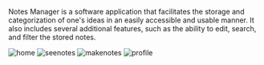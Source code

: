   Notes Manager is a software application that facilitates the storage and categorization of one's ideas in an easily accessible and usable manner. It also includes several additional features, such as the ability to edit, search, and filter the stored notes.

![home](https://user-images.githubusercontent.com/105920585/218742526-ae45499c-8ce3-4f40-9379-7f0a672758fc.png)
![seenotes](https://user-images.githubusercontent.com/105920585/218742558-2f3c4133-ff91-442e-b547-4de7ff9de33c.png)
![makenotes](https://user-images.githubusercontent.com/105920585/218742568-8335964b-5575-4f11-895a-af84902dc9c9.png)
![profile](https://user-images.githubusercontent.com/105920585/218742583-80ea8b70-26a7-4e79-965b-2746aa387cc8.png)
